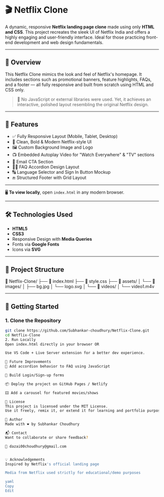# 🎬 Netflix Clone

A dynamic, responsive **Netflix landing page clone** made using only **HTML and CSS**. This project recreates the sleek UI of Netflix India and offers a highly engaging and user-friendly interface. Ideal for those practicing front-end development and web design fundamentals.

---

## 🌟 Overview

This Netflix Clone mimics the look and feel of Netflix's homepage. It includes sections such as promotional banners, feature highlights, FAQs, and a footer — all fully responsive and built from scratch using HTML and CSS only.

> 📌 No JavaScript or external libraries were used. Yet, it achieves an interactive, polished layout resembling the original Netflix design.

---

## 🚀 Features

- ✅ Fully Responsive Layout (Mobile, Tablet, Desktop)
- 🎨 Clean, Bold & Modern Netflix-style UI
- 🖼️ Custom Background Image and Logo
- 📺 Embedded Autoplay Video for "Watch Everywhere" & "TV" sections
- 📧 Email CTA Section
- 🙋‍♂️ FAQ Accordion Design Layout
- 🔠 Language Selector and Sign In Button Mockup
- 🔚 Structured Footer with Grid Layout

---

🖥️ **To view locally**, open `index.html` in any modern browser.

---

## 🛠️ Technologies Used

- **HTML5**
- **CSS3**
- Responsive Design with **Media Queries**
- Fonts via **Google Fonts**
- Icons via **SVG**

---

## 📂 Project Structure

📁 Netflix-Clone/
├── 📄 index.html
├── 📄 style.css
├── 📁 assets/
│ └── 📁 images/
│ ├── bg.jpg
│ └── logo.svg
│ └── 📁 videos/
│ └── video1.m4v


---

## 🚀 Getting Started

### 1. Clone the Repository
```bash
git clone https://github.com/Subhankar-choudhury/Netflix-Clone.git
cd Netflix-Clone
2. Run Locally
Open index.html directly in your browser OR

Use VS Code + Live Server extension for a better dev experience.

🎯 Future Improvements
🔁 Add accordion behavior to FAQ using JavaScript

👤 Build Login/Sign-up forms

📦 Deploy the project on GitHub Pages / Netlify

🎞️ Add a carousel for featured movies/shows

📄 License
This project is licensed under the MIT License.
Use it freely, remix it, or extend it for learning and portfolio purposes.

🙌 Author
Made with ❤️ by Subhankar Choudhury

📬 Contact
Want to collaborate or share feedback?

📧 dazai00choudhury@gmail.com


💡 Acknowledgements
Inspired by Netflix's official landing page

Media from Netflix used strictly for educational/demo purposes

yaml
Copy
Edit

